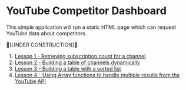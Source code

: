 # YouTube Competitor Dashboard
This simple application will run a static HTML page which can request YouTube data about competitors. 

🚧[UNDER CONSTRUCTION]🚧

1. [Lesson 1 - Retrieving subscription count for a channel](./Lesson1-ChannelSubscriptionCount/README.md)
2. [Lesson 2 - Building a table of channels dynamically](./Lesson2-DynamicTable/README.md)
3. [Lesson 3 - Building a table with a sorted list](./Lesson3-SortedList/README.md)
4. [Lesson 4 - Using Array functions to handle multiple results from the YouTube API](./Lesson4-Arrays/README.md)
